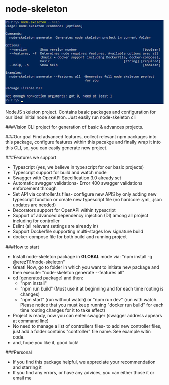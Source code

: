 # node-skeleton
![Alt text](./screenshot.jpg?raw=true "Node-Skeleton CLI screenshot")

NodeJS skeleton project. Contains basic packages and configuration for our ideal initial node skeleton. Just easily run node-skeleton cli

###Vision
CLI project for generation of basic & advances projects. 

###Our goal
Find advanced features, collect relevant npm packages into this package, configure features within this pacakge and finally wrap it into this CLI, so, you can easily generate new project.

###Features we support
- Typescript (yes, we believe in typescript for our basic projects)
- Typescript support for build and watch mode
- Swagger with OpenAPI Specification 3.0 already set
- Automatic swagger validations- Error 400 swagger validations enforcement through
- Set API via controller.ts files- configure new APIS by only adding new typescript function or create new typescript file (no hardcore .yml, .json updates are needed)
- Decorators support for OpenAPI within typescript  
- Support of advanced dependency injection (DI) among all project including for controller 
- Eslint (all relevant settings are already in)
- Support Dockerfile supporting multi-stages low signature build
- docker-compose file for both build and running project  
 


###How to start
- Install node-skeleton package in **GLOBAL** mode via: "npm install -g @erez111/node-skeleton"
- Great! Now, go to folder in which you want to initiate new package and then execute: "node-skeleton generate --features all"
- cd [generated package] and then:
  - "npm install"
  - "npm run build" (Must use it at beginning and for each time routing is changes)
  - "npm start" (run without watch) or "npm run dev" (run with watch. Please notice that you must keep running "docker run build" for each time routing changes for it to take effect) 
- Project is ready, now you can enter swagger (swagger address appears at command line) 
- No need to manage a list of controllers files- to add new controller files, just add a folder contains "controller" file name.
  See example witin code.
- and, hope you like it, good luck!

###Personal
* If you find this package helpful, we appreciate your recommendation and starring it
* If you find any errors, or have any advices, you can either those it or email me
